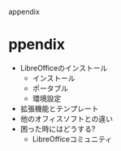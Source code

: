 appendix


ppendix
========

- LibreOfficeのインストール
  - インストール
  - ポータブル
  - 環境設定
- 拡張機能とテンプレート
- 他のオフィスソフトとの違い
- 困った時にはどうする?
  - LibreOfficeコミュニティ


